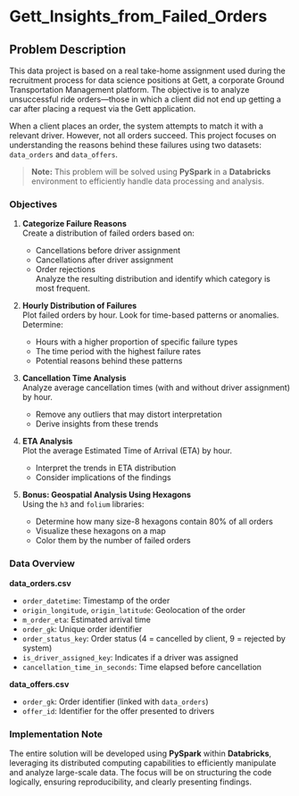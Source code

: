 # Gett_Insights_from_Failed_Orders

## Problem Description

This data project is based on a real take-home assignment used during the recruitment process for data science positions at Gett, a corporate Ground Transportation Management platform. The objective is to analyze unsuccessful ride orders—those in which a client did not end up getting a car after placing a request via the Gett application.

When a client places an order, the system attempts to match it with a relevant driver. However, not all orders succeed. This project focuses on understanding the reasons behind these failures using two datasets: `data_orders` and `data_offers`.

> **Note:** This problem will be solved using **PySpark** in a **Databricks** environment to efficiently handle data processing and analysis.

### Objectives

1. **Categorize Failure Reasons**  
   Create a distribution of failed orders based on:
   - Cancellations before driver assignment
   - Cancellations after driver assignment
   - Order rejections  
   Analyze the resulting distribution and identify which category is most frequent.

2. **Hourly Distribution of Failures**  
   Plot failed orders by hour. Look for time-based patterns or anomalies. Determine:
   - Hours with a higher proportion of specific failure types
   - The time period with the highest failure rates
   - Potential reasons behind these patterns

3. **Cancellation Time Analysis**  
   Analyze average cancellation times (with and without driver assignment) by hour.  
   - Remove any outliers that may distort interpretation  
   - Derive insights from these trends

4. **ETA Analysis**  
   Plot the average Estimated Time of Arrival (ETA) by hour.  
   - Interpret the trends in ETA distribution  
   - Consider implications of the findings

5. **Bonus: Geospatial Analysis Using Hexagons**  
   Using the `h3` and `folium` libraries:
   - Determine how many size-8 hexagons contain 80% of all orders  
   - Visualize these hexagons on a map  
   - Color them by the number of failed orders

### Data Overview

**data_orders.csv**
- `order_datetime`: Timestamp of the order
- `origin_longitude`, `origin_latitude`: Geolocation of the order
- `m_order_eta`: Estimated arrival time
- `order_gk`: Unique order identifier
- `order_status_key`: Order status (4 = cancelled by client, 9 = rejected by system)
- `is_driver_assigned_key`: Indicates if a driver was assigned
- `cancellation_time_in_seconds`: Time elapsed before cancellation

**data_offers.csv**
- `order_gk`: Order identifier (linked with `data_orders`)
- `offer_id`: Identifier for the offer presented to drivers

### Implementation Note

The entire solution will be developed using **PySpark** within **Databricks**, leveraging its distributed computing capabilities to efficiently manipulate and analyze large-scale data. The focus will be on structuring the code logically, ensuring reproducibility, and clearly presenting findings.
